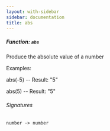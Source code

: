 ```yaml
---
layout: with-sidebar
sidebar: documentation
title: abs
---
```


##### Function: `abs`
Produce the absolute value of a number

Examples:

  abs(-5)
  -- Result: "5"

  abs(5)
  -- Result: "5"

###### Signatures
    number -> number

